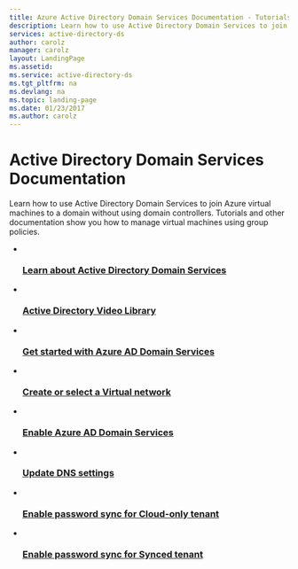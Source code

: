 ```yaml
---
title: Azure Active Directory Domain Services Documentation - Tutorials | Microsoft Docs
description: Learn how to use Active Directory Domain Services to join Azure virtual machines to a domain without using domain controllers and manage them with group policies.
services: active-directory-ds
author: carolz
manager: carolz
layout: LandingPage
ms.assetid: 
ms.service: active-directory-ds
ms.tgt_pltfrm: na
ms.devlang: na
ms.topic: landing-page
ms.date: 01/23/2017
ms.author: carolz
---
```

# Active Directory Domain Services Documentation

Learn how to use Active Directory Domain Services to join Azure virtual machines to a domain without using domain controllers. Tutorials and other documentation show you how to manage virtual machines using group policies.

<ul class="panelContent cardsFTitle">
    <li>
        <a href="/opsacndocsdemo/active-directory-domain-services/active-directory-ds-overview">
        <div class="cardSize">
            <div class="cardPadding">
                <div class="card">
                    <div class="cardImageOuter">
                        <div class="cardImage">
                            <img src="media/index/active-directory-domain-services.svg" alt="" />
                        </div>
                    </div>
                    <div class="cardText">
                        <h3>Learn about Active Directory Domain Services</h3>
                    </div>
                </div>
            </div>
        </div>
        </a>
    </li>
    <li>
        <a href="https://azure.microsoft.com/documentation/videos/index/?services=active-directory">
        <div class="cardSize">
            <div class="cardPadding">
                <div class="card">
                    <div class="cardImageOuter">
                        <div class="cardImage">
                            <img src="media/index/video-library.svg" alt="" />
                        </div>
                    </div>
                    <div class="cardText">
                        <h3>Active Directory Video Library</h3>
                    </div>
                </div>
            </div>
        </div>
        </a>
    </li>
    <li>
        <a href="/opsacndocsdemo/active-directory-domain-services/active-directory-ds-getting-started">
        <div class="cardSize">
            <div class="cardPadding">
                <div class="card">
                    <div class="cardImageOuter">
                        <div class="cardImage">
                            <img src="media/index/get-started.svg" alt="" />
                        </div>
                    </div>
                    <div class="cardText">
                        <h3>Get started with Azure AD Domain Services</h3>
                    </div>
                </div>
            </div>
        </div>
        </a>
    </li>
    <li>
        <a href="/opsacndocsdemo/active-directory-domain-services/active-directory-ds-getting-started-vnet">
        <div class="cardSize">
            <div class="cardPadding">
                <div class="card">
                    <div class="cardImageOuter">
                        <div class="cardImage">
                            <img src="media/index/tutorial.svg" alt="" />
                        </div>
                    </div>
                    <div class="cardText">
                        <h3>Create or select a Virtual network</h3>
                    </div>
                </div>
            </div>
        </div>
        </a>
    </li>    
    <li>
        <a href="/opsacndocsdemo/active-directory-domain-services/active-directory-ds-getting-started-enableaadds">
        <div class="cardSize">
            <div class="cardPadding">
                <div class="card">
                    <div class="cardImageOuter">
                        <div class="cardImage">
                            <img src="media/index/tutorial.svg" alt="" />
                        </div>
                    </div>
                    <div class="cardText">
                        <h3>Enable Azure AD Domain Services</h3>
                    </div>
                </div>
            </div>
        </div>
        </a>
    </li>
    <li>
        <a href="/opsacndocsdemo/active-directory-domain-services/active-directory-ds-getting-started-dns">
        <div class="cardSize">
            <div class="cardPadding">
                <div class="card">
                    <div class="cardImageOuter">
                        <div class="cardImage">
                            <img src="media/index/tutorial.svg" alt="" />
                        </div>
                    </div>
                    <div class="cardText">
                        <h3>Update DNS settings</h3>
                    </div>
                </div>
            </div>
        </div>
        </a>
    </li>
    <li>
        <a href="/opsacndocsdemo/active-directory-domain-services/active-directory-ds-getting-started-password-sync">
        <div class="cardSize">
            <div class="cardPadding">
                <div class="card">
                    <div class="cardImageOuter">
                        <div class="cardImage">
                            <img src="media/index/tutorial.svg" alt="" />
                        </div>
                    </div>
                    <div class="cardText">
                        <h3>Enable password sync for Cloud-only tenant</h3>
                    </div>
                </div>
            </div>
        </div>
        </a>
    </li>
    <li>
        <a href="/opsacndocsdemo/active-directory-domain-services/active-directory-ds-getting-started-password-sync-synced-tenant">
        <div class="cardSize">
            <div class="cardPadding">
                <div class="card">
                    <div class="cardImageOuter">
                        <div class="cardImage">
                            <img src="media/index/tutorial.svg" alt="" />
                        </div>
                    </div>
                    <div class="cardText">
                        <h3>Enable password sync for Synced tenant</h3>
                    </div>
                </div>
            </div>
        </div>
        </a>
    </li>
</ul>

